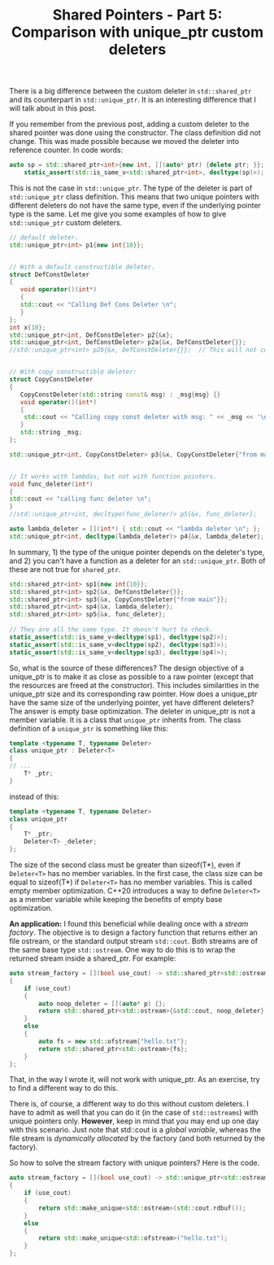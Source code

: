 ﻿---
layout: post
title: "Shared Pointers - Part 5: Comparison with unique_ptr custom deleters"
categories: C++
keywords: programming; C++
---


There is a big difference between the custom deleter in ``std::shared_ptr`` and its counterpart in ``std::unique_ptr``. It is an interesting difference that I will talk about in this post. 

If you remember from the previous post, adding a custom deleter to the shared pointer was done using the constructor. The class definition did not change. This was made possible because we moved the deleter into reference counter. In code words: 

```cpp
auto sp = std::shared_ptr<int>{new int, [](auto* ptr) {delete ptr; }}; 
    static_assert(std::is_same_v<std::shared_ptr<int>, decltype(sp)>); 
```

This is not the case in ``std::unique_ptr``. The type of the deleter is part of ``std::unique_ptr`` class definition. This means that two unique pointers with different deleters do not have the same type, even if the underlying pointer type is the same.  Let me give you some examples of how to give ``std::unique_ptr`` custom deleters. 

```cpp
// default deleter. 
std::unique_ptr<int> p1{new int{10}};  


// With a default constructible deleter. 
struct DefConstDeleter 
{ 
   void operator()(int*) 
   { 
   std::cout << "Calling Def Cons Deleter \n"; 
   } 
}; 
int x{10}; 
std::unique_ptr<int, DefConstDeleter> p2{&x};
std::unique_ptr<int, DefConstDeleter> p2a{&x, DefConstDeleter{}}; 
//std::unique_ptr<int> p2b{&x, DefConstDeleter{}};  // This will not compile. 


// With copy constructible deleter: 
struct CopyConstDeleter 
{
   CopyConstDeleter(std::string const& msg) : _msg{msg} {} 
   void operator()(int*) 
   { 
    std::cout << "Calling copy const deleter with msg: " << _msg << '\n'; 
   }
   std::string _msg; 
};

std::unique_ptr<int, CopyConstDeleter> p3{&x, CopyConstDeleter{"from main"}};  


// It works with lambdas, but not with function pointers. 
void func_deleter(int*) 
{ 
std::cout << "calling func deleter \n"; 
}
//std::unique_ptr<int, decltype(func_deleter)> p5{&x, func_deleter};

auto lambda_deleter = [](int*) { std::cout << "lambda deleter \n"; }; 
std::unique_ptr<int, decltype(lambda_deleter)> p4{&x, lambda_deleter};
```

In summary, 1) the type of the unique pointer depends on the deleter's type, and 2) you can't have a function as a deleter for an ``std::unique_ptr``. Both of these are not true for ``shared_ptr``.   

```cpp
std::shared_ptr<int> sp1{new int{10}}; 
std::shared_ptr<int> sp2{&x, DefConstDeleter{}}; 
std::shared_ptr<int> sp3{&x, CopyConstDeleter{"from main"}}; 
std::shared_ptr<int> sp4{&x, lambda_deleter}; 
std::shared_ptr<int> sp5{&x, func_deleter};        
    
// They are all the same type. It doesn't hurt to check. 
static_assert(std::is_same_v<decltype(sp1), decltype(sp2)>);
static_assert(std::is_same_v<decltype(sp2), decltype(sp3)>);
static_assert(std::is_same_v<decltype(sp3), decltype(sp4)>);
```

So, what is the source of these differences? The design objective of a unique_ptr is to make it as close as possible to a raw pointer (except that the resources are freed at the constructor). This includes similarities in the unique_ptr size and its corresponding raw pointer. How does a unique_ptr have the same size of the underlying pointer, yet have different deleters? The answer is empty base optimization.  The deleter in unique_ptr is not a member variable. It is a class that ``unique_ptr`` inherits from. The class definition of a ``unique_ptr`` is something like this: 


```cpp
template <typename T, typename Deleter> 
class unique_ptr : Deleter<T>
{
// ... 
	T* _ptr; 
}
```

instead of this: 
```cpp
template <typename T, typename Deleter> 
class unique_ptr 
{
	T* _ptr;
	Deleter<T> _deleter; 
}; 
```

The size of the second class must be greater than sizeof(T*), even if ``Deleter<T>`` has no member variables. In the first case, the class size can be equal to sizeof(T*) if ``Deleter<T>`` has no member variables. This is called empty member optimization. C++20 introduces a way to define ``Deleter<T>`` as a member variable while keeping the benefits of empty base optimization.  

**An application:** I found this beneficial while dealing once with a *stream factory*. The objective is to design a factory function that returns either an file ostream, or the standard output stream ``std::cout``.   Both streams are of the same base type ``std::ostream``. One way to do this is to wrap the returned stream inside a shared_ptr. For example: 

```cpp
auto stream_factory = [](bool use_cout) -> std::shared_ptr<std::ostream>
{     
    if (use_cout) 
    { 
        auto noop_deleter = [](auto* p) {}; 
        return std::shared_ptr<std::ostream>{&std::cout, noop_deleter}; 
    }
    else 
    { 
        auto fs = new std::ofstream{"hello.txt"}; 
        return std::shared_ptr<std::ostream>{fs};
    }
};
```
That, in the way I wrote it, will not work with unique_ptr. As an exercise, try to find a different way to do this.  

There is, of course, a different way to do this without custom deleters. I have to admit as well that you can do it (in the case of ``std::ostreams``) with unique pointers only. **However**, keep in mind that you may end up one day with this scenario. Just note that std::cout is a *global variable*, whereas the file stream is *dynamically allocated* by the factory (and both returned by the factory). 

So how to solve the stream factory with unique pointers? Here is the code. 
```cpp
auto stream_factory = [](bool use_cout) -> std::unique_ptr<std::ostream>
{     
    if (use_cout) 
    { 
        return std::make_unique<std::ostream>(std::cout.rdbuf()); 
    }
    else 
    { 
        return std::make_unique<std::ofstream>("hello.txt"); 
    }
};
```